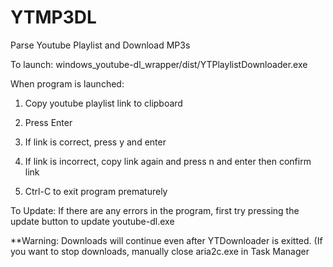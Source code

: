 # YTMP3DL
Parse Youtube Playlist and Download MP3s

To launch:
windows_youtube-dl_wrapper/dist/YTPlaylistDownloader.exe

When program is launched:

1. Copy youtube playlist link to clipboard

2. Press Enter

3. If link is correct, press y and enter

4. If link is incorrect, copy link again and press n and enter then confirm link

5. Ctrl-C to exit program prematurely


To Update:
If there are any errors in the program, first try pressing the update button to update youtube-dl.exe


**Warning: Downloads will continue even after YTDownloader is exitted. (If you want to stop downloads, manually close aria2c.exe in Task Manager
